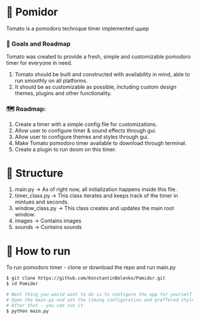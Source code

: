 # 🍅 Pomidor
Tomato is a pomodoro technique timer implemented цшер 

### 💎 Goals and Roadmap
Tomato was created to provide a fresh, simple and customizable pomodoro timer for everyone in need.
1. Tomato should be built and constructed with availability in mind, able to run smoothly on all platforms. 
2. It should be as customizable as possible, including custom design themes, plugins and other functionality.

### 🗺 Roadmap:
1. Create a timer with a simple config file for customizations.
2. Allow user to configure timer & sound effects through gui.
3. Allow user to configure themes and styles through gui.
4. Make Tomato pomodoro timer available to download through terminal.
5. Create a plugin to run doom on this timer.

# 📂 Structure
1. main.py -> As of right now, all initialization happens inside this file.
2. timer_class.py -> This class iterates and keeps track of the timer in mintues and seconds.
3. window_class.py -> This class creates and updates the main root window.
4. images -> Contains images
5. sounds -> Contains sounds

# 📄 How to run
To run pomodoro timer - clone or download the repo and run main.py
```bash
$ git clone https://github.com/KonstantinBelenko/Pomidor.git
$ cd Pomidor

# Next thing you would want to do is to configure the app for yourself 
# Open the main.py and set the timing configuration and preffered styles
# After that - you can run it. 
$ python main.py
```